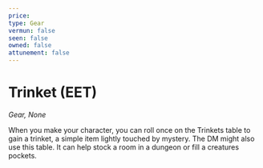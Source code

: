 ```yaml
---
price: 
type: Gear
vermun: false
seen: false
owned: false
attunement: false
---
```

# Trinket (EET)

*Gear, None*

When you make your character, you can roll once on the Trinkets table to gain a trinket, a simple item lightly touched by mystery. The DM might also use this table. It can help stock a room in a dungeon or fill a creatures pockets.